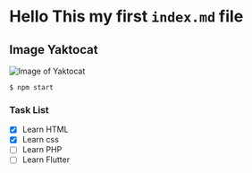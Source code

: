 # Hello This my first `index.md` file

## Image Yaktocat
![Image of Yaktocat](https://octodex.github.com/images/yaktocat.png)

```
$ npm start
```

### Task List
- [x] Learn HTML
- [x] Learn css
- [ ] Learn PHP
- [ ] Learn Flutter
